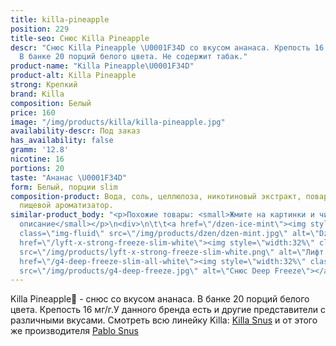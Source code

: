 ```yaml
---
title: killa-pineapple
position: 229
title-seo: Снюс Killa Pineapple
descr: "Снюс Killa Pineapple \U0001F34D со вкусом ананаса. Крепость 16 мг никотина.
  В банке 20 порций белого цвета. Не содержит табак."
product-name: "Killa Pineapple\U0001F34D"
product-alt: Killa Pineapple
strong: Крепкий
brand: Killa
composition: Белый
price: 160
image: "/img/products/killa/killa-pineapple.jpg"
availability-descr: Под заказ
has_availability: false
gramm: '12.8'
nicotine: 16
portions: 20
taste: "Ананас \U0001F34D"
form: Белый, порции slim
composition-product: Вода, соль, целлюлоза, никотиновый экстракт, поваренная сода,
  пищевой ароматизатор.
similar-product_body: "<p>Похожие товары: <small>Жмите на картинки и читайте полное
  описание</small></p>\n<div>\n\t\t<a href=\"/dzen-ice-mint\"><img style=\"width:32%\"
  class=\"img-fluid\" src=\"/img/products/dzen/dzen-mint.jpg\" alt=\"Dzen Ice Mint\"></a>\n\t\t<a
  href=\"/lyft-x-strong-freeze-slim-white\"><img style=\"width:32%\" class=\"img-fluid\"
  src=\"/img/products/lyft-x-strong-freeze-slim-white.png\" alt=\"Лифт фриз\"></a>\n<a
  href=\"/g4-deep-freeze-slim-all-white\"><img style=\"width:32%\" class=\"img-fluid\"
  src=\"/img/products/g4-deep-freeze.jpg\" alt=\"Снюс Deep Freeze\"></a>\n</div>"
---
```


Killa Pineapple🍍 - снюс со вкусом ананаса. В банке 20 порций белого цвета. Крепость 16 мг/г.У данного бренда есть и другие представители c различными вкусами. Смотреть всю линейку Killa: <a href="/killa-snus">Killa Snus</a> и от этого же производителя <a href="/pablo-snus">Pablo Snus</a>